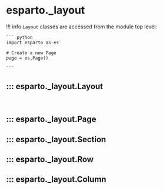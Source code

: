 # esparto._layout

!!! info
    `Layout` classes are accessed from the module top level:

    ``` python
    import esparto as es

    # Create a new Page
    page = es.Page()

    ```

## ::: esparto._layout.Layout
<br>

## ::: esparto._layout.Page

## ::: esparto._layout.Section

## ::: esparto._layout.Row

## ::: esparto._layout.Column

<br>
